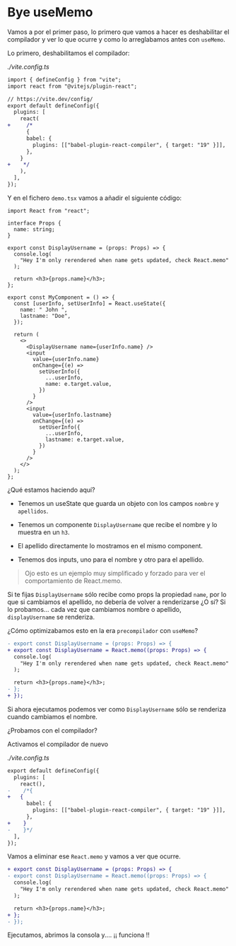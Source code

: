# Bye useMemo

Vamos a por el primer paso, lo primero que vamos a hacer es deshabilitar el compilador y ver lo que ocurre y como lo arreglabamos antes con `useMemo`.

Lo primero, deshabilitamos el compilador:

_./vite.config.ts_

```diff
import { defineConfig } from "vite";
import react from "@vitejs/plugin-react";

// https://vite.dev/config/
export default defineConfig({
  plugins: [
    react(
+     /*
      {
      babel: {
        plugins: [["babel-plugin-react-compiler", { target: "19" }]],
      },
    }
+    */
    ),
  ],
});
```

Y en el fichero `demo.tsx` vamos a añadir el siguiente código:

```tsx
import React from "react";

interface Props {
  name: string;
}

export const DisplayUsername = (props: Props) => {
  console.log(
    "Hey I'm only rerendered when name gets updated, check React.memo"
  );

  return <h3>{props.name}</h3>;
};

export const MyComponent = () => {
  const [userInfo, setUserInfo] = React.useState({
    name: " John ",
    lastname: "Doe",
  });

  return (
    <>
      <DisplayUsername name={userInfo.name} />
      <input
        value={userInfo.name}
        onChange={(e) =>
          setUserInfo({
            ...userInfo,
            name: e.target.value,
          })
        }
      />
      <input
        value={userInfo.lastname}
        onChange={(e) =>
          setUserInfo({
            ...userInfo,
            lastname: e.target.value,
          })
        }
      />
    </>
  );
};
```

¿Qué estamos haciendo aquí?

- Tenemos un useState que guarda un objeto con los campos `nombre` y `apellidos`.

- Tenemos un componente `DisplayUsername` que recibe el nombre y lo muestra en un `h3`.

- El apellido directamente lo mostramos en el mismo component.

- Tenemos dos inputs, uno para el nombre y otro para el apellido.

> Ojo esto es un ejemplo muy simplificado y forzado para ver el comportamiento de React.memo.

Si te fijas `DisplayUsername` sólo recibe como props la propiedad `name`, por lo que si cambiamos el apellido, no debería de volver a renderizarse ¿O sí? Si lo probamos... cada vez que cambiamos nombre o apellido, `displayUsername` se renderiza.

¿Cómo optimizabamos esto en la era `precompilador` con `useMemo`?

```diff
- export const DisplayUsername = (props: Props) => {
+ export const DisplayUsername = React.memo((props: Props) => {
  console.log(
    "Hey I'm only rerendered when name gets updated, check React.memo"
  );

  return <h3>{props.name}</h3>;
- };
+ });
```

Si ahora ejecutamos podemos ver como `DisplayUsername` sólo se renderiza cuando cambiamos el nombre.

¿Probamos con el compilador?

Activamos el compilador de nuevo

_./vite.config.ts_

```diff
export default defineConfig({
  plugins: [
    react(),
-    /*{
+   {
      babel: {
        plugins: [["babel-plugin-react-compiler", { target: "19" }]],
      },
+    }
-    }*/
  ],
});
```

Vamos a eliminar ese `React.memo` y vamos a ver que ocurre.

```diff
+ export const DisplayUsername = (props: Props) => {
- export const DisplayUsername = React.memo((props: Props) => {
  console.log(
    "Hey I'm only rerendered when name gets updated, check React.memo"
  );

  return <h3>{props.name}</h3>;
+ };
- });
```

Ejecutamos, abrimos la consola y.... ¡¡ funciona !!
